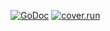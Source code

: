 [![GoDoc](https://godoc.org/github.com/wargarblgarbl/libgosubs/ass?status.svg)](https://godoc.org/github.com/wargarblgarbl/libgosubs/ass)
 [![cover.run](https://cover.run/go/https:/github.com/wargarblgarbl/libgosubs/tree/master/ass.svg?style=flat&tag=golang-1.10)](https://cover.run/go?tag=golang-1.10&repo=https%3A%2Fgithub.com%2Fwargarblgarbl%2Flibgosubs%2Ftree%2Fmaster%2Fass) 
